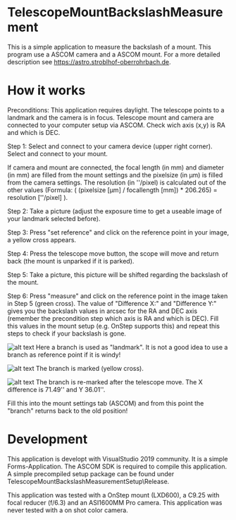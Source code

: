# TelescopeMountBackslashMeasurement
This is a simple application to measure the backslash of a mount. This program use a ASCOM camera and a ASCOM mount. 
For a more detailed description see https://astro.stroblhof-oberrohrbach.de.

# How it works

Preconditions: This application requires daylight. 
The telescope points to a landmark and the camera is in focus.
Telescope mount and camera are connected to your computer setup via ASCOM.
Check wich axis (x,y) is RA and which is DEC. 

Step 1:
Select and connect to your camera device (upper right corner).
Select and connect to your mount.

If camera and mount are connected, the focal length (in mm) and diameter (in mm) are filled from the mount settings 
and the pixelsize (in µm) is filled from the camera settings. The resolution (in ''/pixel) is calculated out of the 
other values (Formula: ( (pixelsize [µm] / focallength [mm]) * 206.265) = resolution [''/pixel] ).

Step 2:
Take a picture (adjust the exposure time to get a useable image of your landmark selected before).

Step 3:
Press "set reference" and click on the reference point in your image, a yellow cross appears.

Step 4: 
Press the telescope move button, the scope will move and return back (the mount is unparked if it is parked).

Step 5:
Take a picture, this picture will be shifted regarding the backslash of the mount.

Step 6:
Press "measure" and click on the reference point in the image taken in Step 5 (green cross). 
The value of "Difference X:" and "Difference Y:" gives you the backslash values in arcsec for the RA and
DEC axis (remember the precondition step which axis is RA and which is DEC). Fill this values in the
mount setup (e.g. OnStep supports this) and repeat this steps to check if your backslash is gone.

![alt text](https://github.com/stroblhofwarte/TelescopeMountBackslashMeasurement/blob/main/ScreenShots/Screen1.png)
Here a branch is used as "landmark". It is not a good idea to use a branch as reference point if it is windy!

![alt text](https://github.com/stroblhofwarte/TelescopeMountBackslashMeasurement/blob/main/ScreenShots/Screen2.png)
The branch is marked (yellow cross).

![alt text](https://github.com/stroblhofwarte/TelescopeMountBackslashMeasurement/blob/main/ScreenShots/Screen3.png)
The branch is re-marked after the telescope move. The X difference is 71.49'' and Y 36.01''. 

Fill this into the mount settings tab (ASCOM) and from this point the "branch" returns back to the old position! 

# Development

This application is developt with VisualStudio 2019 community. It is a simple Forms-Application. 
The ASCOM SDK is required to compile this application. A simple precompiled setup package can be found under 
TelescopeMountBackslashMeasurementSetup\Release.

This application was tested with a OnStep mount (LXD600), a C9.25 with focal reducer (f/6.3) and an ASI1600MM Pro
camera. This application was never tested with a on shot color camera. 


